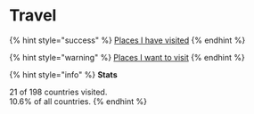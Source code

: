 # Travel

{% hint style="success" %}
[Places I have visited](https://goo.gl/maps/92spBC7a76opmYhGA)
{% endhint %}

{% hint style="warning" %}
[Places I want to visit](https://goo.gl/maps/4emBJcP2D9rghn5k6)
{% endhint %}

{% hint style="info" %}
**Stats**

21 of 198 countries visited.  
10.6% of all countries.
{% endhint %}

  


